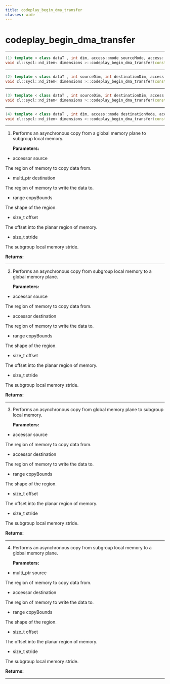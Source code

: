```yaml
---
title: codeplay_begin_dma_transfer
classes: wide
---
```

# codeplay_begin_dma_transfer

---

```cpp
(1) template < class dataT , int dim, access::mode sourceMode, access::placeholder isPlaceholderSrc >
void cl::sycl::nd_item< dimensions >::codeplay_begin_dma_transfer(const accessor< dataT, dim, sourceMode, access::target::global_buffer, isPlaceholderSrc > &source, const multi_ptr< dataT, access::address_space::subgroup_local_space > destination, const range< 2 > copyBounds, size_t offset, size_t stride)
```

---

```cpp
(2) template < class dataT , int sourceDim, int destinationDim, access::mode destinationMode, access::placeholder isPlaceholderDst >
void cl::sycl::nd_item< dimensions >::codeplay_begin_dma_transfer(const accessor< dataT, sourceDim, access::mode::read_write, access::target::subgroup_local > &source, const accessor< dataT, destinationDim, destinationMode, access::target::global_buffer, isPlaceholderDst > &destination, const range< 2 > copyBounds, size_t offset, size_t stride)
```

---

```cpp
(3) template < class dataT , int sourceDim, int destinationDim, access::mode sourceMode, access::placeholder isPlaceholderSrc >
void cl::sycl::nd_item< dimensions >::codeplay_begin_dma_transfer(const accessor< dataT, sourceDim, sourceMode, access::target::global_buffer, isPlaceholderSrc > &source, const accessor< dataT, destinationDim, access::mode::read_write, access::target::subgroup_local > &destination, const range< 2 > copyBounds, size_t offset, size_t stride)
```

---

```cpp
(4) template < class dataT , int dim, access::mode destinationMode, access::placeholder isPlaceholderDst >
void cl::sycl::nd_item< dimensions >::codeplay_begin_dma_transfer(const multi_ptr< dataT, access::address_space::subgroup_local_space > source, const accessor< dataT, dim, destinationMode, access::target::global_buffer, isPlaceholderDst > &destination, const range< 2 > copyBounds, size_t offset, size_t stride)
```

---

1. Performs an asynchronous copy from a global memory plane to subgroup local memory. 

   **Parameters:**

  * accessor source

   The region of memory to copy data from. 

  * multi_ptr destination

   The region of memory to write the data to. 

  * range copyBounds

   The shape of the region. 

  * size_t offset

   The offset into the planar region of memory. 

  * size_t stride

   The subgroup local memory stride. 

   **Returns:** 

---

2. Performs an asynchronous copy from subgroup local memory to a global memory plane. 

   **Parameters:**

  * accessor source

   The region of memory to copy data from. 

  * accessor destination

   The region of memory to write the data to. 

  * range copyBounds

   The shape of the region. 

  * size_t offset

   The offset into the planar region of memory. 

  * size_t stride

   The subgroup local memory stride. 

   **Returns:** 

---

3. Performs an asynchronous copy from global memory plane to subgroup local memory. 

   **Parameters:**

  * accessor source

   The region of memory to copy data from. 

  * accessor destination

   The region of memory to write the data to. 

  * range copyBounds

   The shape of the region. 

  * size_t offset

   The offset into the planar region of memory. 

  * size_t stride

   The subgroup local memory stride. 

   **Returns:** 

---

4. Performs an asynchronous copy from subgroup local memory to a global memory plane. 

   **Parameters:**

  * multi_ptr source

   The region of memory to copy data from. 

  * accessor destination

   The region of memory to write the data to. 

  * range copyBounds

   The shape of the region. 

  * size_t offset

   The offset into the planar region of memory. 

  * size_t stride

   The subgroup local memory stride. 

   **Returns:** 

---

